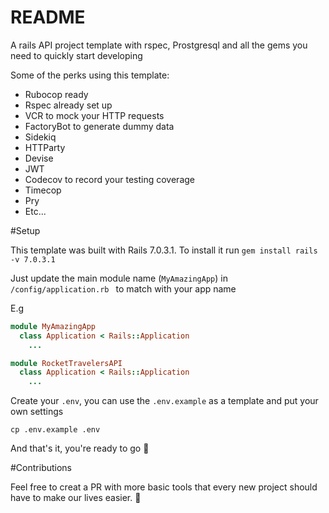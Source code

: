 # README

A rails API project template with rspec, Prostgresql and all the gems you need to quickly start developing

Some of the perks using this template:
- Rubocop ready
- Rspec already set up
- VCR to mock your HTTP requests
- FactoryBot to generate dummy data
- Sidekiq
- HTTParty
- Devise
- JWT
- Codecov to record your testing coverage
- Timecop
- Pry
- Etc...

#Setup

This template was built with Rails 7.0.3.1. To install it run ``gem install rails -v 7.0.3.1 ``


Just update the main module name (``MyAmazingApp``) in ``/config/application.rb `` to match with your app name

E.g
```ruby
module MyAmazingApp
  class Application < Rails::Application
    ...
```

```ruby
module RocketTravelersAPI 
  class Application < Rails::Application
    ...
```

Create your `.env`, you can use the `.env.example` as a template and put your own settings

```shell
cp .env.example .env
```
And that's it, you're ready to go 🚀

#Contributions

Feel free to creat a PR with more basic tools that every new project should have to make our lives easier. 
🤟
